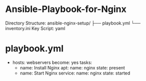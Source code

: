 # Ansible-Playbook-for-Nginx
Directory Structure:
ansible-nginx-setup/
├── playbook.yml
└── inventory.ini
Key Script:
yaml
# playbook.yml
- hosts: webservers
  become: yes
  tasks:
    - name: Install Nginx
      apt:
        name: nginx
        state: present
    - name: Start Nginx
      service:
        name: nginx
        state: started
      
